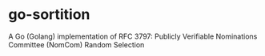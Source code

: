 # go-sortition
A Go (Golang) implementation of RFC 3797: Publicly Verifiable Nominations Committee (NomCom) Random Selection
